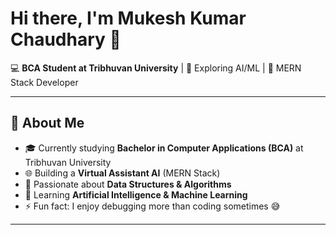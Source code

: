 # Hi there, I'm Mukesh Kumar Chaudhary 👋

💻 **BCA Student at Tribhuvan University** | 🌱 Exploring AI/ML | 🚀 MERN Stack Developer  

---

## 🚀 About Me
- 🎓 Currently studying **Bachelor in Computer Applications (BCA)** at Tribhuvan University  
- 🌐 Building a **Virtual Assistant AI** (MERN Stack)  
- 🔧 Passionate about **Data Structures & Algorithms**  
- 🤖 Learning **Artificial Intelligence & Machine Learning**  
- ⚡ Fun fact: I enjoy debugging more than coding sometimes 😅  

---
